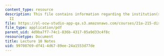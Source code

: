 ```yaml
---
content_type: resource
description: This file contains information regarding the institution(s) of medicine
  II
file: https://ol-ocw-studio-app-qa.s3.amazonaws.com/courses/21a-215-disease-and-health-culture-society-and-ethics-spring-2012/99708769df414d6789ee24a1553d77de_MIT21A_215S12_lecture_10.pdf
file_type: application/pdf
parent_uid: 4d9ba7f7-74c1-836b-4317-05a9d33c4f8c
resourcetype: Document
title: Lecture 10 Notes
uid: 99708769-df41-4d67-89ee-24a1553d77de
---
```

